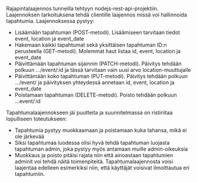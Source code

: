 Rajapintalaajennos tunneilla tehtyyn nodejs-rest-api-projektiin. 
Laajennoksen tarkoituksena tehdä clientille laajennos missä voi hallinnoida tapahtumia.
Laajennoksessa pystyy:
- Lisäämään tapahtuman (POST-metodi). Lisäämiseen tarvitaan tiedot event, location ja event_date
- Hakemaan kaikki tapahtumat sekä yksittäisen tapahtuman ID:n perusteella (GET-metodi). Molemmat haut listaa id, event, location ja event_date
- Päivittämään tapahtuman sijainnin (PATCH-metodi). Päivitys tehdään polkuun .../event/:id ja tässä tarvitaan vain uusi arvo location-muuttujalle
- Päivittämään koko tapahtuman (PUT-metodi). Päivitys tehdään polkuun .../event/ ja päivityksen yhteydessä annetaan id, event, location ja event_date
- Poistamaan tapahtuman (DELETE-metodi). Poisto tehdään polkuun ...event/:id

Tapahtumalaajennokseen jäi puutteita ja suunnitelmassa on ristiriitaa lopulliseen toteutukseen:
- Tapahtumia pystyy muokkaamaan ja poistamaan kuka tahansa, mikä ei ole järkevää
- Siksi tapahtumaa luodessa olisi hyvä tehdä tapahtuman luojasta tapahtuman admin, joka pystyy myös antamaan muille admin-oikeuksia
- Muokkaus ja poisto pitäisi rajata niin että ainoastaan tapahtumien adminit voi tehdä näitä toimenpiteitä.
Tapahtumalaajennosta voisi laajentaa edelleen esimerkiksi niin, että käyttäjät voisivat ilmoittautua eri tapahtumiin.
